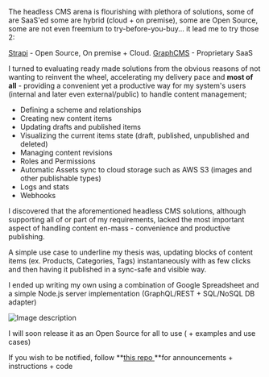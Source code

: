 The headless CMS arena is flourishing with plethora of solutions, some of are SaaS'ed some are hybrid (cloud + on premise), some are Open Source, some are not even freemium to try-before-you-buy... it lead me to try those 2:

[Strapi](https://strapi.io/) - Open Source, On premise + Cloud.
[GraphCMS](https://graphcms.com/) - Proprietary SaaS

I turned to evaluating ready made solutions from the obvious reasons of not wanting to reinvent the wheel, accelerating my delivery pace and **most of all** - providing a convenient yet a productive way for my system's users (internal and later even external/public) to handle content management;

- Defining a scheme and relationships
- Creating new content items
- Updating drafts and published items
- Visualizing the current items state (draft, published, unpublished and deleted)
- Managing content revisions
- Roles and Permissions
- Automatic Assets sync to cloud storage such as AWS S3 (images and other publishable types)
- Logs and stats
- Webhooks

I discovered that the aforementioned headless CMS solutions, although supporting all of or part of my requirements, lacked the most important aspect of handling content en-mass - convenience and productive publishing.

A simple use case to underline my thesis was, updating blocks of content items (ex. Products, Categories, Tags) instantaneously with as few clicks and then having it published in a sync-safe and visible way.  

I ended up writing my own using a combination of Google Spreadsheet and a simple Node.js server implementation (GraphQL/REST + SQL/NoSQL DB adapter)



![Image description](https://dev-to-uploads.s3.amazonaws.com/uploads/articles/exb347hnyws3v9yi1xhh.png)
 
I will soon release it as an Open Source for all to use ( + examples and use cases)

If you wish to be notified, follow **[this repo ](https://github.com/Orenus/gs-headless-cms)**for announcements + instructions + code 
